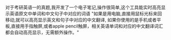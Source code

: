 对于考研英语一的真题,我开发了一个电子笔记,操作很简单,这个工具能实时高亮显示英语原文中单词和中文句子中对应的词语
"如果是用电脑,直接用鼠标光标来回移动,就可以高亮显示英文和句子中对应的中文翻译,
如果你使用的是手机或者平板,直接用手指触屏,或者apple pencil触屏，相关英语单词和对应的中文翻译词汇都会自动高亮显示，无需额外操作。"
